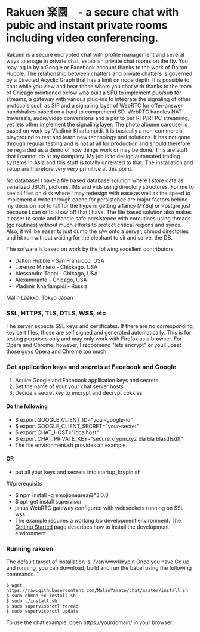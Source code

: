 # Rakuen 楽園　- a secure chat with pubic and instant private rooms including video conferencing.
Rakuen is a secure encrypted chat with profile management and several ways to enage in private chat, establish private chat rooms on the fly.
You may log in by a Google or Facebook account thanks to the work of Dalton Hubble. The relationship between chatters and private chatters 
is governed by a Directed Acyclic Graph that has a limit on node depth. It is possible to chat while you view and hear those whom you chat with
thanks to the team of Chicago mentioned below who built a SFU to implement pub/sub for streams, a gateway with various plug-ins to integrate the 
signaling of other protocols such as SIP and a signaling layer of WebRTC for offer-answer handshakes based on a hard to comprehend SD. WebRTC 
handles NAT traversals, audio/video conversions and a per to per RTP/RTPC streaming, yet lets other implement the signaling layer. The photo albume 
carousel is based on work by Vladimir Kharlampidi.
It is basically a non-commercial playground to test and learn new technology and solutions. It has not gone through regular testing and is not at all for 
production and should therefore be regarded as a demo of how things work or may be done. This are stuff that I cannot do at my company. My job is to design 
automated trading systems in Asia and this stuff is totally unrelated to that. The installation and setup are therefore very very primitive at this point.
 
No database! I have a file based database solution where I store data as serialized JSON, pictures, IMs and vids using directory structures. For me to see 
 all files on disk where I may redesign with ease as well as the speed to implement a write through cache for persistence are major factors behind
  my decision not to fall for the hype in getting a fancy MYSql or Postgre just because I can or to show off that I have. The file based solution 
  also makes it easer to scale and handle safe persistence with coroutines using threads (go routines) without much efforts to protect critical 
  regions and syncs. Also, it will be easer to just dump the s/w onto a server, chmod directories and hit run without waiting for the elephant to sit and serve, 
  the DB. 

The sofware is based on work by the follwing excellent contributors 
   - Dalton Hubble  - San Fransicco, USA
   - Lorenzo Miniero  - Chickago. USA   
   - Alessandro Toppi - Chicago, USA
   - Alexamirante  -    Chicago, USA
   - Vladimir Kharlampidi - Russia
   
   Malin Lääkkö, Tokyo Japan

### SSL, HTTPS, TLS, DTLS, WSS, etc 
The server expects SSL keys and certificates. If there are no corresponding key cert files, those are self signed and generated automatically. 
This is for testing purposes only and may only work with Firefox as a browser. For Opera and Chrome, however,  I recoomend "lets encrypt" or 
youll upset those guys Opera and Chrome too much. 

### Get application keys and secrets at Facebook and Google 
1. Aquire Google and Facebook applikation keys and secrets <br>
2. Set the name of your your chat server hosts <br>
3. Decide a secret key to encrypt and decrypt cokkies <br>
#### Do the following 
- $  export GOOGLE_CLIENT_ID="your-google-id" <br>
- $  export GOOGLE_CLIENT_SECRET="your-secret"
- $  export CHAT_HOST="localhost"
- $  export CHAT_PRIVATE_KEY="secure.krypin.xyz bla bla blasdfsdff"
- The file environment.sh provides an example. 
#### OR 
- put all your keys and secrets into startup_krypin.sh




##prerequisits 
- $ npm install -g emojionearea@^3.0.0
- $ apt-get install supervisor
- janus WebRTC gateway configured with websockets running on SSL wss. 
- The example requires a working Go development environment. The [Getting
Started](http://golang.org/doc/install) page describes how to install the
development environment.

### Running rakuen

The default target of installation is: /var/www/krypin
Once you have Go up and running, you can download, build and run the babel
using the following commands.
``

    $ wget https://raw.githubusercontent.com/MalinYamato/chat/master/install.sh
    $ sudo chmod +x install.sh
    $ sudo ./install.sh
    $ sudo supervisorctl reread
    $ sudo supervisorctl update

To use the chat example, open https://yourdomain/ in your browser. <br>

